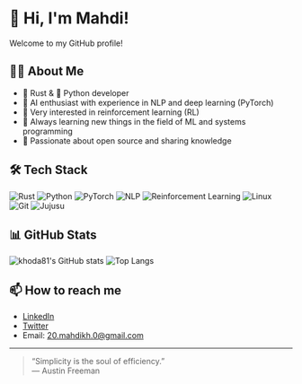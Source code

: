 # 👋 Hi, I'm Mahdi!

Welcome to my GitHub profile!

## 🧑‍💻 About Me

- 🦀 Rust & 🐍 Python developer
- 🤖 AI enthusiast with experience in NLP and deep learning (PyTorch)
- 🔬 Very interested in reinforcement learning (RL)
- 🌱 Always learning new things in the field of ML and systems programming
- 🚀 Passionate about open source and sharing knowledge

## 🛠️ Tech Stack

![Rust](https://img.shields.io/badge/Rust-000000?style=for-the-badge&logo=rust&logoColor=white)
![Python](https://img.shields.io/badge/Python-3670A0?style=for-the-badge&logo=python&logoColor=ffdd54)
![PyTorch](https://img.shields.io/badge/PyTorch-EE4C2C?style=for-the-badge&logo=pytorch&logoColor=white)
![NLP](https://img.shields.io/badge/NLP-339933?style=for-the-badge)
![Reinforcement Learning](https://img.shields.io/badge/Reinforcement%20Learning-blueviolet?style=for-the-badge)
![Linux](https://img.shields.io/badge/Linux-FCC624?style=for-the-badge&logo=linux&logoColor=black)
![Git](https://img.shields.io/badge/Git-F05032?style=for-the-badge&logo=git&logoColor=white)
![Jujusu](https://img.shields.io/badge/Jujusu-3c096c?style=for-the-badge)

## 📊 GitHub Stats

![khoda81's GitHub stats](https://github-readme-stats.vercel.app/api?username=khoda81&show_icons=true&theme=radical)
![Top Langs](https://github-readme-stats.vercel.app/api/top-langs/?username=khoda81&layout=compact&theme=radical)

## 📫 How to reach me

- [LinkedIn](https://www.linkedin.com/in/axiom-dev/)
- [Twitter](https://x.com/goofy_mahdi)
- Email: 20.mahdikh.0@gmail.com

---

> “Simplicity is the soul of efficiency.”  
> — Austin Freeman
